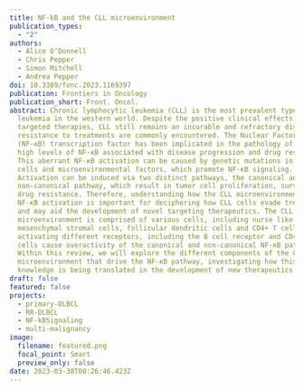 ```yaml
---
title: NF-kB and the CLL microenvironment
publication_types:
  - "2"
authors:
  - Alice O’Donnell
  - Chris Pepper
  - Simon Mitchell
  - Andrea Pepper
doi: 10.3389/fonc.2023.1169397
publication: Frontiers in Oncology
publication_short: Front. Oncol.
abstract: Chronic lymphocytic leukemia (CLL) is the most prevalent type of
  leukemia in the western world. Despite the positive clinical effects of new
  targeted therapies, CLL still remains an incurable and refractory disease and
  resistance to treatments are commonly encountered. The Nuclear Factor-Kappa B
  (NF-κB) transcription factor has been implicated in the pathology of CLL, with
  high levels of NF-κB associated with disease progression and drug resistance.
  This aberrant NF-κB activation can be caused by genetic mutations in the tumor
  cells and microenvironmental factors, which promote NF-κB signaling.
  Activation can be induced via two distinct pathways, the canonical and
  non-canonical pathway, which result in tumor cell proliferation, survival and
  drug resistance. Therefore, understanding how the CLL microenvironment drives
  NF-κB activation is important for deciphering how CLL cells evade treatment
  and may aid the development of novel targeting therapeutics. The CLL
  microenvironment is comprised of various cells, including nurse like cells,
  mesenchymal stromal cells, follicular dendritic cells and CD4+ T cells. By
  activating different receptors, including the B cell receptor and CD40, these
  cells cause overactivity of the canonical and non-canonical NF-κB pathways.
  Within this review, we will explore the different components of the CLL
  microenvironment that drive the NF-κB pathway, investigating how this
  knowledge is being translated in the development of new therapeutics.
draft: false
featured: false
projects:
  - primary-DLBCL
  - RR-DLBCL
  - NF-kBSignaling
  - multi-malignancy
image:
  filename: featured.png
  focal_point: Smart
  preview_only: false
date: 2023-03-30T08:26:46.423Z
---
```

